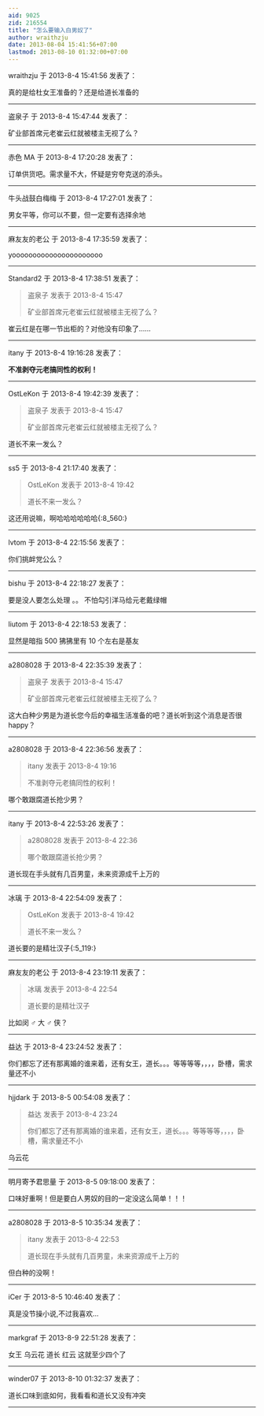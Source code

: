 ```yaml
---
aid: 9025
zid: 216554
title: "怎么要输入白男奴了"
author: wraithzju
date: 2013-08-04 15:41:56+07:00
lastmod: 2013-08-10 01:32:00+07:00
---
```


wraithzju 于 2013-8-4 15:41:56 发表了：

真的是给杜女王准备的？还是给道长准备的

---

盗泉子 于 2013-8-4 15:47:44 发表了：

矿业部首席元老崔云红就被楼主无视了么？

---

赤色 MA 于 2013-8-4 17:20:28 发表了：

订单供货吧。需求量不大，怀疑是穷夸克送的添头。

---

牛头战鼓白梅梅 于 2013-8-4 17:27:01 发表了：

男女平等，你可以不要，但一定要有选择余地

---

麻友友的老公 于 2013-8-4 17:35:59 发表了：

yoooooooooooooooooooooo

---

Standard2 于 2013-8-4 17:38:51 发表了：

> 盗泉子 发表于 2013-8-4 15:47
>
> 矿业部首席元老崔云红就被楼主无视了么？

崔云红是在哪一节出柜的？对他没有印象了……

---

itany 于 2013-8-4 19:16:28 发表了：

**不准剥夺元老搞同性的权利！**

---

OstLeKon 于 2013-8-4 19:42:39 发表了：

> 盗泉子 发表于 2013-8-4 15:47
>
> 矿业部首席元老崔云红就被楼主无视了么？

道长不来一发么？

---

ss5 于 2013-8-4 21:17:40 发表了：

> OstLeKon 发表于 2013-8-4 19:42
>
> 道长不来一发么？

这还用说嘛，啊哈哈哈哈哈哈{:8_560:}

---

lvtom 于 2013-8-4 22:15:56 发表了：

你们挑衅党公么？

---

bishu 于 2013-8-4 22:18:27 发表了：

要是没人要怎么处理 。。 不怕勾引洋马给元老戴绿帽

---

liutom 于 2013-8-4 22:18:53 发表了：

显然是暗指 500 狒狒里有 10 个左右是基友

---

a2808028 于 2013-8-4 22:35:39 发表了：

> 盗泉子 发表于 2013-8-4 15:47
>
> 矿业部首席元老崔云红就被楼主无视了么？

这大白种少男是为道长您今后的幸福生活准备的吧？道长听到这个消息是否很 happy？

---

a2808028 于 2013-8-4 22:36:56 发表了：

> itany 发表于 2013-8-4 19:16
>
> 不准剥夺元老搞同性的权利！

哪个敢跟腐道长抢少男？

---

itany 于 2013-8-4 22:53:26 发表了：

> a2808028 发表于 2013-8-4 22:36
>
> 哪个敢跟腐道长抢少男？

道长现在手头就有几百男童，未来资源成千上万的

---

冰璃 于 2013-8-4 22:54:09 发表了：

> OstLeKon 发表于 2013-8-4 19:42
>
> 道长不来一发么？

道长要的是精壮汉子{:5_119:}

---

麻友友的老公 于 2013-8-4 23:19:11 发表了：

> 冰璃 发表于 2013-8-4 22:54
>
> 道长要的是精壮汉子

比如闵 ♂ 大 ♂ 侠？

---

益达 于 2013-8-4 23:24:52 发表了：

你们都忘了还有那离婚的谁来着，还有女王，道长。。。等等等等，，，，卧槽，需求量还不小

---

hjjdark 于 2013-8-5 00:54:08 发表了：

> 益达 发表于 2013-8-4 23:24
>
> 你们都忘了还有那离婚的谁来着，还有女王，道长。。。等等等等，，，，卧槽，需求量还不小

乌云花

---

明月寄予君思量 于 2013-8-5 09:18:00 发表了：

口味好重啊！但是要白人男奴的目的一定没这么简单！！！

---

a2808028 于 2013-8-5 10:35:34 发表了：

> itany 发表于 2013-8-4 22:53
>
> 道长现在手头就有几百男童，未来资源成千上万的

但白种的没啊！

---

iCer 于 2013-8-5 10:46:40 发表了：

真是没节操小说,不过我喜欢...

---

markgraf 于 2013-8-9 22:51:28 发表了：

女王 乌云花 道长 红云 这就至少四个了

---

winder07 于 2013-8-10 01:32:37 发表了：

道长口味到底如何，我看看和道长又没有冲突

---
